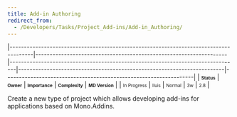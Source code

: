 ```yaml
---
title: Add-in Authoring
redirect_from:
  - /Developers/Tasks/Project_Add-ins/Add-in_Authoring/
---
```


<span> </span>

<span id="_task_a_ProjectAddins.AddinAuthoring"></span><span> </span>

|--------------------------------------------------------------------------------------|-------------------------------------------------------------------|--------------------------------------------------------------------------------|------------------------------------------------------------------------|------------------------------------------------------------------|
| **<span style="font-size: x-small;">Status</span>**                                  | **<span style="font-size: x-small;">Owner</span>**                | **<span style="font-size: x-small;">Importance</span>**                        | **<span style="font-size: x-small;">Complexity</span>**                | **<span style="font-size: x-small;">MD Version</span>**          |
| <span class="task-status-In Progress" style="font-size: x-small;">In Progress</span> | <span class="task-owner" style="font-size: x-small;">lluis</span> | <span class="task-importance-Normal" style="font-size: x-small;">Normal</span> | <span class="task-complexity-3w" style="font-size: x-small;">3w</span> | <span class="task-target" style="font-size: x-small;">2.8</span> |

Create a new type of project which allows developing add-ins for applications based on Mono.Addins.


